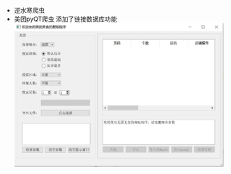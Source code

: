  - 逆水寒爬虫
 - 美团pyQT爬虫  添加了链接数据库功能
    ![img](https://github.com/zhiqiangohuo/learn_spider/blob/master/img/meituanspider.png)
   
